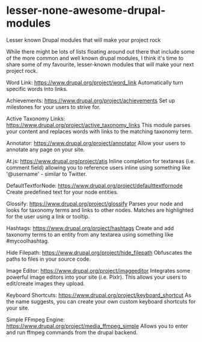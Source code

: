 # lesser-none-awesome-drupal-modules
Lesser known Drupal modules that will make your project rock

While there might be lots of lists floating around out there that include some of the more common and well known drupal modules, I think it's time to share some of my favourite, lesser-known modules that will make your next project rock.

Word Link: https://www.drupal.org/project/word_link
Automatically turn specific words into links.

Achievements: https://www.drupal.org/project/achievements
Set up milestones for your users to strive for. 

Active Taxonomy Links: https://www.drupal.org/project/active_taxonomy_links
This module parses your content and replaces words with links to the matching taxonomy term.

Annotator: https://www.drupal.org/project/annotator
Allow your users to annotate any page on your site.

At.js: https://www.drupal.org/project/atjs
Inline completion for textareas (i.e. comment field) allowing you to reference users inline using something like '@username' - similar to Twitter.

DefaultTextforNode: https://www.drupal.org/project/defaulttextfornode
Create predefined text for your node entities.

Glossify: https://www.drupal.org/project/glossify
Parses your node and looks for taxonomy terms and links to other nodes. Matches are highlighted for the user using a link or tooltip.

Hashtags: https://www.drupal.org/project/hashtags
Create and add taxonomy terms to an entity from any textarea using something like #mycoolhashtag.

Hide Filepath: https://www.drupal.org/project/hide_filepath
Obfuscates the paths to files in your source code.

Image Editor: https://www.drupal.org/project/imageeditor
Integrates some powerful image editors into your site (i.e. Pixlr). This allows your users to edit/create images they upload.

Keyboard Shortcuts: https://www.drupal.org/project/keyboard_shortcut
As the name suggests, you can create your own custom keyboard shortcuts for your site.

Simple FFmpeg Engine: https://www.drupal.org/project/media_ffmpeg_simple
Allows you to enter and run ffmpeg commands from the drupal backend.

